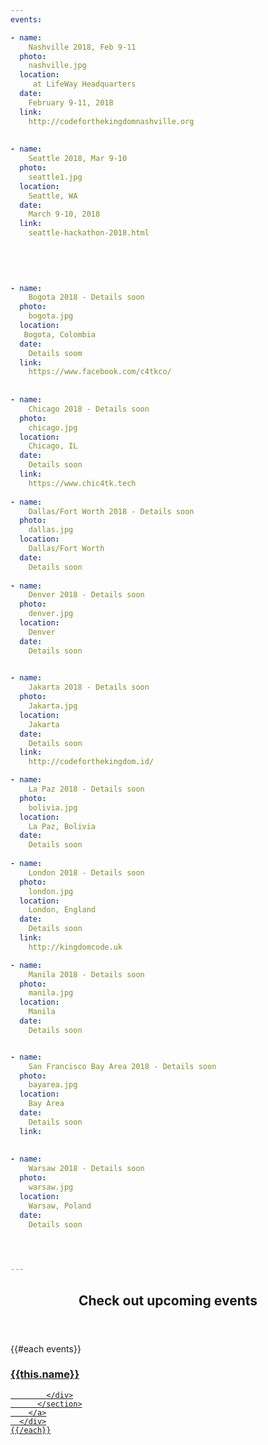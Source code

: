 ```yaml
---
events:

- name:
    Nashville 2018, Feb 9-11
  photo:
    nashville.jpg  
  location:
     at LifeWay Headquarters
  date:
    February 9-11, 2018
  link:
    http://codeforthekingdomnashville.org  
    
        
- name:
    Seattle 2018, Mar 9-10
  photo:
    seattle1.jpg
  location:
    Seattle, WA
  date:
    March 9-10, 2018
  link:
    seattle-hackathon-2018.html
    
 

 
    
- name:
    Bogota 2018 - Details soon
  photo:
    bogota.jpg
  location:
   Bogota, Colombia   
  date:
    Details soom
  link:
    https://www.facebook.com/c4tkco/
   
   
- name:
    Chicago 2018 - Details soon
  photo:
    chicago.jpg
  location:
    Chicago, IL
  date:
    Details soon
  link:
    https://www.chic4tk.tech  
    
- name:
    Dallas/Fort Worth 2018 - Details soon
  photo:
    dallas.jpg
  location:
    Dallas/Fort Worth
  date:
    Details soon
     
- name:
    Denver 2018 - Details soon
  photo:
    denver.jpg
  location:
    Denver
  date:
    Details soon
    

- name:
    Jakarta 2018 - Details soon
  photo:
    Jakarta.jpg
  location:
    Jakarta
  date:
    Details soon
  link:
    http://codeforthekingdom.id/        

- name:
    La Paz 2018 - Details soon  
  photo:
    bolivia.jpg
  location:
    La Paz, Bolivia
  date:
    Details soon
    
- name:
    London 2018 - Details soon
  photo:
    london.jpg
  location:
    London, England 
  date:
    Details soon
  link:
    http://kingdomcode.uk   

- name:
    Manila 2018 - Details soon
  photo:
    manila.jpg
  location:
    Manila
  date:
    Details soon


- name:
    San Francisco Bay Area 2018 - Details soon
  photo:  
    bayarea.jpg 
  location:
    Bay Area
  date:
    Details soon
  link:
   
        
- name:
    Warsaw 2018 - Details soon
  photo:
    warsaw.jpg
  location:
    Warsaw, Poland
  date:
    Details soon
   



---
```



<section class="wrapper style3 container special-alt">
  <header class="major">
    <h2>Check out <strong>upcoming events</strong></h2>
  </header>
  <div class="row">
    {{#each events}}
      <div class="6u">
        <a href="{{this.link}}">
          <section class="event-image" style="background-image: url({{../assets}}/images/events/{{this.photo}});">
            <div class="image-overlay">
              <h3>{{this.name}}</h3>

            </div>
          </section>
        </a>
      </div>
    {{/each}}
  </div>
<!--
       <footer class="major">
        <ul class="buttons">
          <li><a href="#" class="button">See More</a></li>
        </ul>
      </footer>
      -->
</section>
